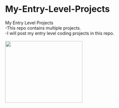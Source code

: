 # My-Entry-Level-Projects
My Entry Level Projects<br>
-This repo contains multiple projects.<br>
-I will post my entry level coding projects in this repo. <br><br>
<img src="https://cdn.dribbble.com/users/330915/screenshots/3587000/10_coding_dribbble.gif" width="250px" height="200px">
